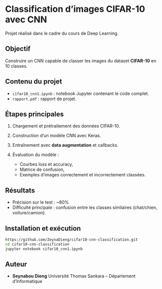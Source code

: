 # Classification d’images CIFAR-10 avec CNN

Projet réalisé dans le cadre du cours de Deep Learning.
## Objectif

Construire un CNN capable de classer les images du dataset **CIFAR-10** en 10 classes.

## Contenu du projet

* `cifar10_cnn1.ipynb` : notebook Jupyter contenant le code complet.
* `rapport.pdf` : rapport de projet.

## Étapes principales

1. Chargement et prétraitement des données CIFAR-10.
2. Construction d’un modèle CNN avec Keras.
3. Entraînement avec **data augmentation** et callbacks.
4. Évaluation du modèle :

   * Courbes loss et accuracy,
   * Matrice de confusion,
   * Exemples d’images correctement et incorrectement classées.

## Résultats

* Précision sur le test : \~80%
* Difficulté principale : confusion entre les classes similaires (chat/chien, voiture/camion).

## Installation et exécution

```bash
https://github.com/ZeynaDieng/cifar10-cnn-classification.git
cd cifar10-cnn-classification 
jupyter notebook cifar10_cnn1.ipynb
```

## Auteur

* **Seynabou Dieng**
  Université Thomas Sankara – Département d’Informatique
